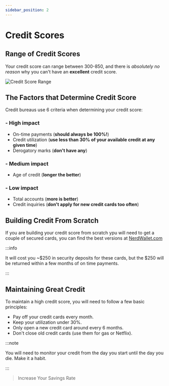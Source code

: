 ```yaml
---
sidebar_position: 2
---
```


# Credit Scores

## Range of Credit Scores

Your credit score can range between 300-850, and there is *absolutely no reason* why you can't have an **excellent** credit score.

![Credit Score Range](/img/cs-range.svg)

## The Factors that Determine Credit Score

Credit bureaus use 6 criteria when determining your credit score:

### - High impact
- On-time payments (**should always be 100%!**)
- Credit utilization (**use less than 30% of your available credit at any given time**)
- Derogatory marks (**don't have any**)

### - Medium impact
- Age of credit (**longer the better**)

### - Low impact
- Total accounts (**more is better**)
- Credit inquiries (**don't apply for new credit cards too often**)

## Building Credit From Scratch

If you are building your credit score from scratch ypu will need to get a couple of secured cards, you can find the best versions at [NerdWallet.com](https://www.nerdwallet.com/secured-credit-cards)

:::info 

It will cost you ~$250 in security deposits for these cards, but the $250 will be returned within a few months of on time payments.

:::

## Maintaining Great Credit

To maintain a high credit score, you will need to follow a few basic principles:

- Pay off your credit cards every month.
- Keep your utilization under 30%.
- Only open a new credit card around every 6 months.
- Don't close old credit cards (use them for gas or Netflix).

:::note

You will need to monitor your credit from the day you start until the day you die. Make it a habit.

:::

>Increase Your Savings Rate